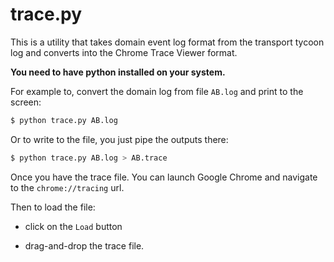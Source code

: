 # trace.py

This is a utility that takes domain event log format from the transport tycoon log and converts into the Chrome Trace
Viewer format.

**You need to have python installed on your system.**

For example to, convert the domain log from file `AB.log` and print to the screen:

```bash
$ python trace.py AB.log
```

Or to write to the file, you just pipe the outputs there:

```bash
$ python trace.py AB.log > AB.trace
```

Once you have the trace file. You can launch Google Chrome and navigate to the `chrome://tracing` url.

Then to load the file:

* click on the `Load` button

* drag-and-drop the trace file.
